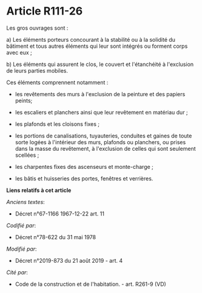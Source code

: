 # Article R111-26

Les gros ouvrages sont : 

a) Les éléments porteurs concourant à la stabilité ou à la solidité du bâtiment et tous autres éléments qui leur sont
intégrés ou forment corps avec eux ; 

b) Les éléments qui assurent le clos, le couvert et l'étanchéité à l'exclusion de leurs parties mobiles. 

Ces éléments comprennent notamment : 

- les revêtements des murs à l'exclusion de la peinture et des papiers peints; 

- les escaliers et planchers ainsi que leur revêtement en matériau dur ; 

- les plafonds et les cloisons fixes ; 

- les portions de canalisations, tuyauteries, conduites et gaines de toute sorte logées à l'intérieur des murs, plafonds ou
planchers, ou prises dans la masse du revêtement, à l'exclusion de celles qui sont seulement scellées ; 

- les charpentes fixes des ascenseurs et monte-charge ; 

- les bâtis et huisseries des portes, fenêtres et verrières.

**Liens relatifs à cet article**

_Anciens textes_:

  - Décret n°67-1166 1967-12-22 art. 11

_Codifié par_:

  - Décret n°78-622 du 31 mai 1978

_Modifié par_:

  - Décret n°2019-873 du 21 août 2019 - art. 4

_Cité par_:

  - Code de la construction et de l'habitation. - art. R261-9 (VD)
